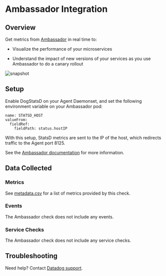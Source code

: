 # Ambassador Integration

## Overview

Get metrics from [Ambassador][1] in real time to:

- Visualize the performance of your microservices

- Understand the impact of new versions of your services as you use Ambassador to do a canary rollout

![snapshot][2]

## Setup

Enable DogStatsD on your Agent Daemonset, and set the following environment variable on your Ambassador pod:

```
name: STATSD_HOST
valueFrom:
  fieldRef:    
    fieldPath: status.hostIP
```

With this setup, StatsD metrics are sent to the IP of the host, which redirects traffic to the Agent port 8125.

See the [Ambassador documentation][5] for more information.

## Data Collected

### Metrics

See [metadata.csv][3] for a list of metrics provided by this check.

### Events

The Ambassador check does not include any events.

### Service Checks

The Ambassador check does not include any service checks.

## Troubleshooting

Need help? Contact [Datadog support][4].

[1]: https://www.getambassador.io
[2]: https://raw.githubusercontent.com/DataDog/integrations-extras/master/ambassador/images/upstream-req-time.png
[3]: https://github.com/DataDog/integrations-extras/blob/master/ambassador/metadata.csv
[4]: https://docs.datadoghq.com/help
[5]: https://www.getambassador.io/docs/latest/topics/running/statistics/#exposing-statistics-via-statsd
